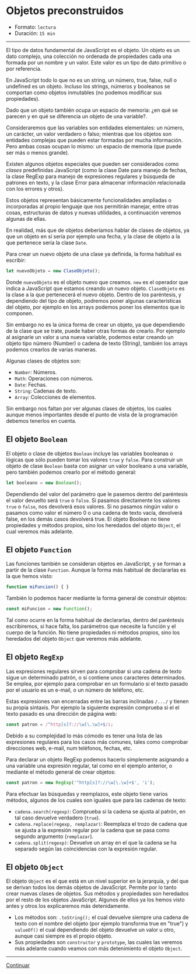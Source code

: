 # Objetos preconstruidos

* Formato: `lectura`
* Duración: `15 min`

***

El tipo de datos fundamental de JavaScript es el objeto. Un objeto es un dato
complejo, una colección no ordenada de propiedades cada una formada por un
nombre y un valor. Este valor es un tipo de dato primitivo o por referencia.

En JavaScript todo lo que no es un string, un número, true, false, null o
undefined es un objeto. Incluso los strings, números y booleanos se comportan
como objetos inmutables (no podemos modificar sus propiedades).

Dado que un objeto también ocupa un espacio de memoria: ¿en qué se parecen y en
qué se diferencia un objeto de una variable?.

Consideraremos que las variables son entidades elementales: un número, un
carácter, un valor verdadero o falso; mientras que los objetos son entidades
complejas que pueden estar formadas por mucha información. Pero ambas cosas
ocupan lo mismo: un espacio de memoria (que puede ser más o menos grande).

Existen algunos objetos especiales que pueden ser considerados como _clases_
predefinidas JavaScript (como la clase Date para manejo de fechas, la clase
RegExp para manejo de expresiones regulares y búsqueda de patrones en texto, y
la clase Error para almacenar información relacionada con los errores y otros).

Estos objetos representan básicamente funcionalidades ampliadas o incorporadas
al propio lenguaje que nos permitirán manejar, entre otras cosas, estructuras de
datos y nuevas utilidades, a continuación veremos algunas de ellas.

En realidad, más que de objetos deberíamos hablar de clases de objetos, ya que
un objeto en sí sería por ejemplo una fecha, y la clase de objeto a la que
pertenece sería la clase `Date`.

Para crear un nuevo objeto de una clase ya definida, la forma habitual es
escribir:

```javascript
let nuevoObjeto = new ClaseObjeto();
```

Donde `nuevoObjeto` es el objeto nuevo que creamos. `new` es el operador que
indica a JavaScript que estamos creando un nuevo objeto. `ClaseObjeto` es la
clase a la que pertenecerá el nuevo objeto. Dentro de los paréntesis, y
dependiendo del tipo de objeto, podremos poner algunas características del
objeto, por ejemplo en los arrays podemos poner los elementos que lo componen.

Sin embargo no es la única forma de crear un objeto, ya que dependiendo de la
clase que se trate, puede haber otras formas de crearlo. Por ejemplo al
asignarle un valor a una nueva variable, podemos estar creando un objeto tipo
número (Number) o cadena de texto (String), también los arrays podemos crearlos
de varias maneras.

Algunas clases de objetos son:

* `Number`: Números.
* `Math`: Operaciones con números.
* `Date`: Fechas.
* `String`: Cadenas de texto.
* `Array`: Colecciones de elementos.

Sin embargo nos faltan por ver algunas clases de objetos, los cuales aunque
menos importantes desde el punto de vista de la programación debemos tenerlos en
cuenta.

## El objeto `Boolean`

El objeto o clase de objetos `Boolean` incluye las variables booleanas o lógicas
que sólo pueden tomar los valores `true` y `false`. Para construir un objeto de
clase `Boolean` basta con asignar un valor booleano a una variable, pero también
podemos crearlo por el método general:

```javascript
let booleano = new Boolean();
```

Dependiendo del valor del parámetro que le pasemos dentro del paréntesis el
valor devuelto será `true` o `false`. Si pasamos directamente los valores `true`
o `false`, nos devolverá esos valores. Si no pasamos ningún valor o pasamos como
valor el número 0 o una cadena de texto vacía, devolverá false, en los demás
casos devolverá true. El objeto Boolean no tiene propiedades y métodos propios,
sino los heredados del objeto `Object`, el cual veremos más adelante.

## El objeto `Function`

Las funciones también se consideran objetos en JavaScript, y se forman a partir
de la clase `Function`. Aunque la forma más habitual de declararlas es la que
hemos visto:

```javascript
function miFuncion() { }
```

También lo podemos hacer mediante la forma general de construir objetos:

```javascript
const miFuncion = new Function();
```

Tal como ocurre en la forma habitual de declararlas, dentro del paréntesis
escribiremos, si hace falta, los parámetros que necesite la función y el cuerpo
de la función. No tiene propiedades ni métodos propios, sino los heredados del
objeto `Object` que veremos más adelante.

## El objeto `RegExp`

Las expresiones regulares sirven para comprobar si una cadena de texto sigue un
determinado patrón, o si contiene unos caracteres determinados. Se emplea, por
ejemplo para comprobar en un formulario si el texto pasado por el usuario es un
e-mail, o un número de teléfono, etc.

Estas expresiones van encerradas entre las barras inclinadas `/.../` y tienen
su propia sintaxis. Por ejemplo la siguiente expresión comprueba si el el texto
pasado es una dirección de página web:

```javascript
const patron = /^http[s]?://\w[\.\w]+$/i;
```

Debido a su complejidad lo más cómodo es tener una lista de las expresiones
regulares para los casos más comunes, tales como comprobar direcciones web,
e-mail, num teléfonos, fechas, etc.

Para declarar un objeto RegExp podemos hacerlo simplemente asignando a una
variable una expresión regular, tal como en el ejemplo anterior, o mediante el
método general de crear objetos:

```javascript
const patron = new RegExp('^http[s]?://\w[\.\w]+$', 'i');
```

Para efectuar las búsquedas y reemplazos, este objeto tiene varios métodos,
algunos de los cuales son iguales que para las cadenas de texto:

* `cadena.search(regexp)`: Comprueba si la cadena se ajusta al patrón, en tal
  caso devuelve verdadero (`true`).
* `cadena.replace(regexp, remplazar)`: Reemplaza el trozo de cadena que se
  ajusta a la expresión regular por la cadena que se pasa como segundo argumento
  (`remplazar`).
* `cadena.split(regexp)`: Devuelve un array en el que la cadena se ha separado
  según las coincidencias con la expresión regular.

## El objeto `Object`

El objeto `Object` es el que está en un nivel superior en la jerarquía, y del
que se derivan todos los demás objetos de JavaScript. Permite por lo tanto crear
nuevas clases de objetos. Sus métodos y propiedades son heredados por el resto
de los objetos JavaScript. Algunos de ellos ya los hemos visto antes y otros los
explicaremos más detenidamente.

* Los métodos son: `.toString();` el cual devuelve siempre una cadena de texto
  con el nombre del objeto (por ejemplo transforma true en "true") y `valueOf()`
  el cual dependiendo del objeto devuelve un valor u otro, aunque casi siempre
  es el propio objeto.
* Sus propiedades son `constructor` y `prototype`, las cuales las veremos más
  adelante cuando veamos con más detenimiento el objeto `Object`.

***

[Continuar](../03-exercises.md)
